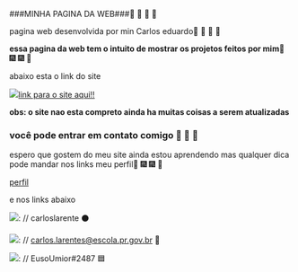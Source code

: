 ###MINHA PAGINA DA WEB###🥳 🎊 🎊 🥳

pagina web desenvolvida por min Carlos eduardo🥳 🎊 🎊 🥳

**essa pagina da web tem o intuito de mostrar os projetos feitos por mim**🎇 🎆 🎆 🎇

abaixo esta o link do site

![](https://img.shields.io/badge/website-000000?style=for-the-badge&logo=About.me&logoColor=white)[link para o site aqui!!](https://carloslarente.github.io/paginaWeb/index.html)

**obs: o site nao esta compreto ainda ha muitas coisas a serem atualizadas**

### você pode entrar em contato comigo 📧 📎 📝 

espero que gostem do meu site ainda estou aprendendo mas qualquer dica pode mandar nos links meu perfil🎇 🎆 🎆 🎇

[perfil](https://github.com/carloslarente)

e nos links abaixo



![](https://img.shields.io/badge/GitHub-100000?style=for-the-badge&logo=github&logoColor=white): // carloslarente  ⚫

![](https://img.shields.io/badge/Gmail-D14836?style=for-the-badge&logo=gmail&logoColor=white): // carlos.larentes@escola.pr.gov.br     📧

![](https://img.shields.io/badge/Discord-7289DA?style=for-the-badge&logo=discord&logoColor=white): // EusoUmior#2487   🟦
